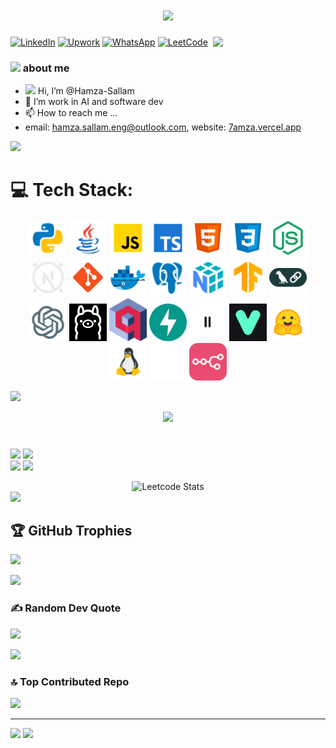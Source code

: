 <h1 align="center">
  <a href="https://git.io/typing-svg">
    <img src="https://readme-typing-svg.herokuapp.com/?lines=Hello,+There!+👋;This+is+Hamza+Sallam....;Welcome+to+my+GitHub!&center=true&size=30">
  </a>
</h1>


<img align='right' src="https://media.giphy.com/media/M9gbBd9nbDrOTu1Mqx/giphy.gif" width="180"></a>


[![LinkedIn](https://custom-icon-badges.demolab.com/badge/LinkedIn-0A66C2?logo=linkedin-white&logoColor=fff)](https://linkedin.com/in/hamza-sallam) [![Upwork](https://img.shields.io/badge/Upwork-6FDA44?logo=upwork&logoColor=fff)](https://www.upwork.com/freelancers/~01323c8d9ad0ad3f8f)  [![WhatsApp](https://img.shields.io/badge/WhatsApp-25D366?logo=whatsapp&logoColor=white)](https://wa.me/+905414205935)  [![LeetCode](https://img.shields.io/badge/LeetCode-000000?logo=LeetCode&logoColor=#d16c06)](https://leetcode.com/u/3afrot/)

### <img src="https://github.com/TheDudeThatCode/TheDudeThatCode/blob/master/Assets/Developer.gif" width="45" /> about me
- <img src="https://github.com/TheDudeThatCode/TheDudeThatCode/blob/master/Assets/Hi.gif" width="20" /> Hi, I’m @Hamza-Sallam
- 👀 I’m work in AI and software dev 
- 📫 How to reach me ... 
- email: hamza.sallam.eng@outlook.com, website: [7amza.vercel.app](https://7amza.vercel.app)

<img src="https://user-images.githubusercontent.com/73097560/115834477-dbab4500-a447-11eb-908a-139a6edaec5c.gif">

# 💻 Tech Stack:
<p align="center">
<p align="center">
  <img  src="tech/Python.png" alt="Python" width="60">
  <img  src="tech/java.png" alt="Java" width="60">
  <img  src="tech/javascript.png" alt="JavaScript" width="60">
  <img  src="tech/typescript.png" alt="TypeScript" width="60">
  <img  src="tech/html.png" alt="HTML" width="60">
  <img  src="tech/css.png" alt="CSS" width="60">
  <img  src="tech/nodejs.png" alt="Node.js" width="60">
  <img  src="tech/next.png" alt="Next.js" width="60">
  <img  src="tech/git.png" alt="Git" width="60">
  <img  src="tech/docker.png" alt="Docker" width="60">
  <img  src="tech/postgre.png" alt="PostgreSQL" width="60">
  <img  src="tech/Numpy.png" alt="NumPy" width="60">
  <img  src="tech/tensorflow.png" alt="TensorFlow" width="60">
  <img  src="tech/langchain.png" alt="LangChain" width="60">
  <img  src="tech/openai.png" alt="OpenAI" width="60">
  <img  src="tech/ollama.png" alt="Ollama" width="60">
  <img  src="tech/qdrant.png" alt="Qdrant" width="60">
  <img  src="tech/fastapi.svg" alt="FastAPI" width="60">
  <img  src="tech/elevenlabs.png" alt="ElevenLabs" width="60">
  <img  src="tech/vapi.png" alt="Vapi" width="60">
  <img  src="tech/hugging.svg" alt="Hugging Face" width="60">
  <img  src="tech/linux.png" alt="Linux" width="60">
  <img  src="tech/mcp.png" alt="MCP" width="60">
  <img  src="tech/n8n.webp" alt="n8n" width="60">
</p>
</p>
<img src="https://user-images.githubusercontent.com/73097560/115834477-dbab4500-a447-11eb-908a-139a6edaec5c.gif">

<br/>
  <p align="center">
<img src="https://i.imgur.com/YCw47Dm.gif">
  </p>
  
# 
![](https://github-readme-stats.vercel.app/api?username=Hamza-SALLAM&theme=dark&hide_border=false&include_all_commits=true&count_private=false)
![](https://github-readme-streak-stats.herokuapp.com/?user=Hamza-SALLAM&theme=dark&hide_border=false)<br/>
![](https://github-readme-stats.vercel.app/api/top-langs/?username=Hamza-SALLAM&theme=dark&hide_border=false&include_all_commits=true&count_private=true&layout=compact)
<img src="https://user-images.githubusercontent.com/73097560/115834477-dbab4500-a447-11eb-908a-139a6edaec5c.gif">

<div align="center">
    <img src="https://leetcard.jacoblin.cool/3afrot" alt="Leetcode Stats">
</div>

<img src="https://user-images.githubusercontent.com/73097560/115834477-dbab4500-a447-11eb-908a-139a6edaec5c.gif">

## 🏆 GitHub Trophies
![](https://github-profile-trophy.vercel.app/?username=Hamza-SALLAM&theme=radical&no-frame=false&no-bg=true&margin-w=4)

<img src="https://user-images.githubusercontent.com/73097560/115834477-dbab4500-a447-11eb-908a-139a6edaec5c.gif">

### ✍️ Random Dev Quote
![](https://quotes-github-readme.vercel.app/api?type=horizontal&theme=radical)

<img src="https://user-images.githubusercontent.com/73097560/115834477-dbab4500-a447-11eb-908a-139a6edaec5c.gif">

### 🔝 Top Contributed Repo
![](https://github-contributor-stats.vercel.app/api?username=Hamza-SALLAM&limit=5&theme=dark&combine_all_yearly_contributions=true)

---
[![](https://visitcount.itsvg.in/api?id=hamza-sallam&icon=10&color=9)](https://visitcount.itsvg.in)
<img src="https://user-images.githubusercontent.com/73097560/115834477-dbab4500-a447-11eb-908a-139a6edaec5c.gif">

